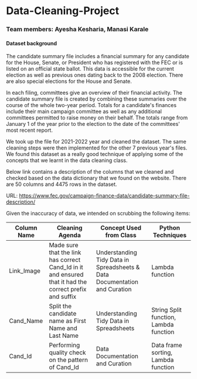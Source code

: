 # Data-Cleaning-Project
### Team members: Ayesha Kesharia, Manasi Karale
#### Dataset background
The candidate summary file includes a financial summary for any candidate for the House, Senate, or President who has registered with the FEC or is listed on an official state ballot. This data is accessible for the current election as well as previous ones dating back to the 2008 election. There are also special elections for the House and Senate.

In each filing, committees give an overview of their financial activity. The candidate summary file is created by combining these summaries over the course of the whole two-year period. Totals for a candidate's finances include their main campaign committee as well as any additional committees permitted to raise money on their behalf. The totals range from January 1 of the year prior to the election to the date of the committees' most recent report.

We took up the file for 2021-2022 year and cleaned the dataset. The same cleaning steps were then implemented for the other 7 previous year's files. 
We found this dataset as a really good technique of applying some of the concepts that we learnt in the data cleaning class.

Below link contains a description of the columns that we cleaned and checked based on the data dictionary that we found on the website. There are 50 columns and 4475 rows in the dataset.

URL: https://www.fec.gov/campaign-finance-data/candidate-summary-file-description/

Given the inaccuracy of data, we intended on scrubbing the following items:

| Column Name | Cleaning Agenda | Concept Used from Class | Python Techniques |
|-------------|-----------------|------------------------|-------------------|
|Link_Image | Made sure that the link has correct Cand_Id in it and ensured that it had the correct prefix and suffix | Understanding Tidy Data in Spreadsheets & Data Documentation and Curation | Lambda function |
|Cand_Name | Split the candidate name as First Name and Last Name | Understanding Tidy Data in Spreadsheets | String Split function, Lambda function |
|Cand_Id | Performing quality check on the pattern of Cand_Id | Data Documentation and Curation | Data frame sorting, Lambda function |




